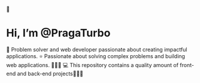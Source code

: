 👋 <h1>Hi, I’m @PragaTurbo</h1>

  🚀 Problem solver and web developer passionate about creating impactful applications.
  ⭐ Passionate about solving complex problems and building web applications. 🌟👩‍💻
  💻 This repository contains a quality amount of front-end and back-end projects🚀👩‍💻
